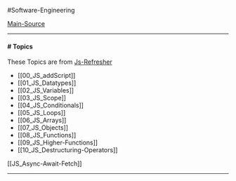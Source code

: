 #Software-Engineering 

[Main-Source](https://github.com/Asabeneh/30-Days-Of-React/blob/master/01_Day_JavaScript_Refresher/01_javascript_refresher.md)

---
#### # Topics

These Topics are from [Js-Refresher](https://github.com/Asabeneh/30-Days-Of-React/blob/master/01_Day_JavaScript_Refresher/01_javascript_refresher.md)

- [[00_JS_addScript]]
- [[01_JS_Datatypes]]
- [[02_JS_Variables]]
- [[03_JS_Scope]]
- [[04_JS_Conditionals]]
- [[05_JS_Loops]]
- [[06_JS_Arrays]]
- [[07_JS_Objects]]
- [[08_JS_Functions]]
- [[09_JS_Higher-Functions]]
- [[10_JS_Destructuring-Operators]]

[[JS_Async-Await-Fetch]]

---
